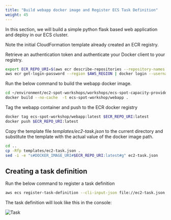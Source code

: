 ```yaml
---
title: "Build webapp docker image and Register ECS Task Definition"
weight: 45
---
```

In this section, we will build a simple python flask based web application and deploy in our ECS cluster.

Note the initial CloudFormation template already created an ECR registry.  

Retrieve an authentication token and authenticate your Docker client to your registry.

```bash
export ECR_REPO_URI=$(aws ecr describe-repositories --repository-names ecs-spot-workshop/webapp | jq -r '.repositories[0].repositoryUri')
aws ecr get-login-password --region $AWS_REGION | docker login --username AWS --password-stdin $ECR_REPO_URI
```

Run the below command to build the webapp docker image.

```bash
cd ~/environment/ec2-spot-workshops/workshops/ecs-spot-capacity-providers/webapp/
docker build --no-cache  -t ecs-spot-workshop/webapp .
```

Tag the webapp container and push to the ECR docker registry

```bash
docker tag ecs-spot-workshop/webapp:latest $ECR_REPO_URI:latest
docker push $ECR_REPO_URI:latest
```

Copy the template file *templates/ec2-task.json* to the current directory and substitute the template with the actual value of the docker image path.

```bash
cd ..
cp -Rfp templates/ec2-task.json .
sed -i -e "s#DOCKER_IMAGE_URI#$ECR_REPO_URI:latest#g" ec2-task.json
```

## Creating a task definition

Run the below command to register a task definition

```bash
aws ecs register-task-definition --cli-input-json file://ec2-task.json
```
The task definition will look like this in the console:

![Task](/images/ecs-spot-capacity-providers/task1.png)